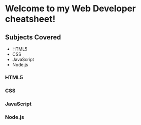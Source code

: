 # Welcome to my Web Developer cheatsheet!

## Subjects Covered

- HTML5
- CSS
- JavaScript
- Node.js

### HTML5

### CSS

### JavaScript

### Node.js
